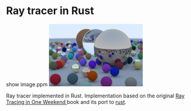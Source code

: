 # Ray tracer in Rust

show image.ppm
![output image from ray tracer](./image.png)

Ray tracer implemented in Rust. Implementation based on the original [Ray Tracing in One Weekend ](https://raytracing.github.io/books/RayTracingInOneWeekend.html) book and its port to [rust](https://github.com/misterdanb/raytracinginrust/tree/master).